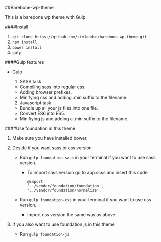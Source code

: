 ##Barebone-wp-theme

This is a barebone wp theme with Gulp.


####Install
1. `git clone https://github.com/sim1andre/barebone-wp-theme.git`
2. `npm install`
3. `bower install`
4. `gulp`


####Gulp features

* Gulp

  1. SASS task

    * Compiling sass into regular css.
    * Adding browser prefixes.
    * Minifying css and adding .min suffix to the filename.

  2. Javascript task

    * Bundle up all your js files into one file.
    * Convert ES6 into ES5.
    * Minifiying js and adding a .min suffix to the filename.



####Use foundation in this theme
1. Make sure you have installed bower.
2. Deside if you want sass or css version
    * Run `gulp foundation-sass` in your terminal if you want to use sass version.
        * To import sass version go to app.scss and insert this code

          ```
          @import
          '../vendor/foundation/foundation',
          '../vendor/foundation/normalize';
          ```

    * Run `gulp foundation-css` in your terminal if you want to use css version.
       * Import css version the same way as above.

4. If you also want to use foundation js in this theme
    * Run `gulp foundation-js`
